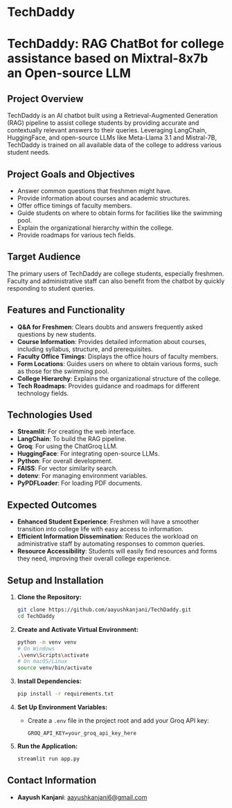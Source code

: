 # TechDaddy
# TechDaddy: RAG ChatBot for college assistance based on Mixtral-8x7b an Open-source LLM

## Project Overview
TechDaddy is an AI chatbot built using a Retrieval-Augmented Generation (RAG) pipeline to assist college students by providing accurate and contextually relevant answers to their queries. Leveraging LangChain, HuggingFace, and open-source LLMs like Meta-Llama 3.1 and Mistral-7B, TechDaddy is trained on all available data of the college to address various student needs.

## Project Goals and Objectives
- Answer common questions that freshmen might have.
- Provide information about courses and academic structures.
- Offer office timings of faculty members.
- Guide students on where to obtain forms for facilities like the swimming pool.
- Explain the organizational hierarchy within the college.
- Provide roadmaps for various tech fields.

## Target Audience
The primary users of TechDaddy are college students, especially freshmen. Faculty and administrative staff can also benefit from the chatbot by quickly responding to student queries.

## Features and Functionality
- **Q&A for Freshmen**: Clears doubts and answers frequently asked questions by new students.
- **Course Information**: Provides detailed information about courses, including syllabus, structure, and prerequisites.
- **Faculty Office Timings**: Displays the office hours of faculty members.
- **Form Locations**: Guides users on where to obtain various forms, such as those for the swimming pool.
- **College Hierarchy**: Explains the organizational structure of the college.
- **Tech Roadmaps**: Provides guidance and roadmaps for different technology fields.

## Technologies Used
- **Streamlit**: For creating the web interface.
- **LangChain**: To build the RAG pipeline.
- **Groq**: For using the ChatGroq LLM.
- **HuggingFace**: For integrating open-source LLMs.
- **Python**: For overall development.
- **FAISS**: For vector similarity search.
- **dotenv**: For managing environment variables.
- **PyPDFLoader**: For loading PDF documents.

## Expected Outcomes
- **Enhanced Student Experience**: Freshmen will have a smoother transition into college life with easy access to information.
- **Efficient Information Dissemination**: Reduces the workload on administrative staff by automating responses to common queries.
- **Resource Accessibility**: Students will easily find resources and forms they need, improving their overall college experience.

## Setup and Installation
1. **Clone the Repository:**
    ```bash
    git clone https://github.com/aayushkanjani/TechDaddy.git
    cd TechDaddy
    ```

2. **Create and Activate Virtual Environment:**
    ```bash
    python -m venv venv
    # On Windows
    .\venv\Scripts\activate
    # On macOS/Linux
    source venv/bin/activate
    ```

3. **Install Dependencies:**
    ```bash
    pip install -r requirements.txt
    ```

4. **Set Up Environment Variables:**
   - Create a `.env` file in the project root and add your Groq API key:
     ```
     GROQ_API_KEY=your_groq_api_key_here
     ```

5. **Run the Application:**
    ```bash
    streamlit run app.py
    ```

## Contact Information
- **Aayush Kanjani**: aayushkanjani6@gmail.com
